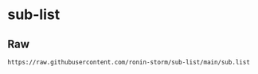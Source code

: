 # sub-list

## Raw

```bash
https://raw.githubusercontent.com/ronin-storm/sub-list/main/sub.list
```
